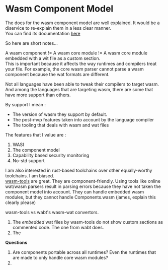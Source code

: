 # Wasm Component Model

The docs for the wasm component model are well explained. It would be a diservice to re-explain them  in a less clear manner.   
You can find its documentation [here](https://component-model.bytecodealliance.org/)    

So here are short notes...

A wasm component != A wasm core module != A wasm core module embedded with a wit file as a custom section.  
This is important because it affects the way runtimes and compilers treat your file. For example, the core wasm parser cannot parse a wasm component because the wat formats are different.  

Not all languages have been able to tweak their compilers to target wasm. And among the languages that are targeting wasm, there are some that have more support than others.   

By support I mean :  
- The version of wasm they support by default.  
- The post-mvp features taken into account by the language compiler
- The tooling that deals with wasm and wat files


The features that I value are :
1. WASI 
2. The component model
3. Capability based security monitoring
4. No-std support

I am also interested in rust-based toolchains over other equally-worthy toolchains. I am biased.    
[wasm-tools](https://github.com/bytecodealliance/wasm-tools) are great. They are component-friendly. Using tools like online wat/wasm parsers result in parsing errors because they have not taken the component model into account. They can handle embedded wasm modules, but they cannot handle Components.wasm (james, explain this clearly please)

wasm-tools vs wabt's wasm-wat convertors. 
1. The *embedded* wat files by wasm-tools do not show custom sections as commented code. The one from wabt does. 
2. The  

**Questions**
1. Are components portable across all runtimes? Even the runtimes that are made to only handle core wasm modules?  
2. 
